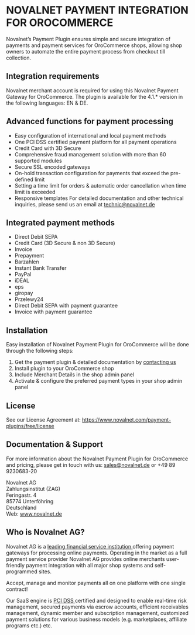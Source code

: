 # NOVALNET PAYMENT INTEGRATION FOR OROCOMMERCE
Novalnet’s Payment Plugin ensures simple and secure integration of payments and payment services for OroCommerce shops, allowing shop owners to automate the entire payment process from checkout till collection. 
## Integration requirements 
Novalnet merchant account is required for using this Novalnet Payment Gateway for OroCommerce. The plugin is available for the 4.1.* version in the following languages: EN & DE. 
## Advanced functions for payment processing
-	Easy configuration of international and local payment methods
-	One PCI DSS certified payment platform for all payment operations
-	Credit Card with 3D Secure 
-	Comprehensive fraud management solution with more than 60 supported modules 
-	Secure SSL encoded gateways 
-	On-hold transaction configuration for payments that exceed the pre-defined limit
-	Setting a time limit for orders & automatic order cancellation when time limit is exceeded
-	Responsive templates
For detailed documentation and other technical inquiries, please send us an email at <a href="mailto:technic@novalnet.de"> technic@novalnet.de </a>

## Integrated payment methods
-	Direct Debit SEPA
-	Credit Card (3D Secure & non 3D Secure)
-	Invoice
-	Prepayment
-	Barzahlen
-	Instant Bank Transfer
-	PayPal
-	iDEAL
-	eps
-	giropay
-	Przelewy24
-	Direct Debit SEPA with payment guarantee
-	Invoice with payment guarantee


## Installation
Easy installation of Novalnet Payment Plugin for OroCommerce will be done through the following steps: 
1. Get the payment plugin & detailed documentation by <a href="https://www.novalnet.de/kontakt/sales"> contacting us </a>
2. Install plugin to your OroCommerce shop 
3. Include Merchant Details in the shop admin panel 
4. Activate & configure the preferred payment types in your shop admin panel
## License  
See our License Agreement at: https://www.novalnet.com/payment-plugins/free/license
## Documentation & Support
For more information about the Novalnet Payment Plugin for OroCommerce and pricing, please get in touch with us:  <a href="mailto:sales@novalnet.de"> sales@novalnet.de </a> or +49 89 9230683-20<br>

Novalnet AG<br>
Zahlungsinstitut (ZAG)<br>
Feringastr. 4<br>
85774 Unterföhring<br>
Deutschland<br>
Web: www.novalnet.de 
## Who is Novalnet AG?
<p>Novalnet AG is a <a href="https://www.novalnet.de/zahlungsinstitut"> leading financial service institution </a> offering payment gateways for processing online payments. Operating in the market as a full payment service provider Novalnet AG provides online merchants user-friendly payment integration with all major shop systems and self-programmed sites.</p> 
<p>Accept, manage and monitor payments all on one platform with one single contract!</p>
<p>Our SaaS engine is <a href="https://www.novalnet.de/pci-dss-zertifizierung"> PCI DSS </a> certified and designed to enable real-time risk management, secured payments via escrow accounts, efficient receivables management, dynamic member and subscription management, customized payment solutions for various business models (e.g. marketplaces, affiliate programs etc.) etc.</p>
